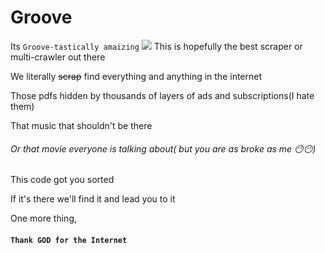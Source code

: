 # Groove
Its `Groove-tastically amaizing`
![](/mnt/Home/Users/Caleb%20Etemesi/Documents/Groove/Logo.png)
This is hopefully the best scraper or multi-crawler out there

We literally ~~scrap~~ find everything and anything in the internet

Those pdfs hidden by thousands of layers of ads and subscriptions(I hate them)


That music that shouldn't be there

###### Or that movie everyone is talking about( but you are as broke as me 😶😶)

This code got you sorted

If it's there we'll find it and lead you to it

One more thing, 
#### `Thank GOD for the Internet`